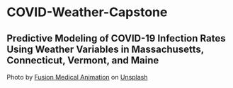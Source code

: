 # COVID-Weather-Capstone
## Predictive Modeling of COVID-19 Infection Rates Using Weather Variables in Massachusetts, Connecticut, Vermont, and Maine




Photo by <a href="https://unsplash.com/@fusion_medical_animation?utm_source=unsplash&utm_medium=referral&utm_content=creditCopyText">Fusion Medical Animation</a> on <a href="https://unsplash.com/s/photos/covid?utm_source=unsplash&utm_medium=referral&utm_content=creditCopyText">Unsplash</a>
  
